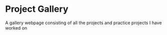 # Project Gallery

A gallery webpage consisting of all the projects and practice projects I have worked on
